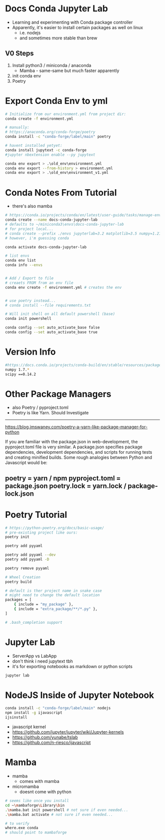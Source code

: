 # Docs Conda Jupyter Lab
* Learning and experimenting with Conda package controller
* Apparently, it's easier to install certain packages as well on linux
  * i.e. nodejs
  * and sometimes more stable than brew
## V0 Steps
1. Install python3 / miniconda / anaconda
   * Mamba - same-same but much faster apparently
2. init conda env
3. Poetry


# Export Conda Env to yml
```bash
# Initialize from our environment.yml from project dir:
conda create -f environment.yml

# manually:
# https://anaconda.org/conda-forge/poetry
conda install -c "conda-forge/label/main" poetry

# havent installed yetyet:
conda install jupytext -c conda-forge
#jupyter nbextension enable --py jupytext

conda env export > .\old_env\environment.yml
conda env export --from-history > environment.yml
conda env export > .\old_env\environment_v1.yml
```


# Conda Notes From Tutorial
* there's also mamba
```bash
# https://conda.io/projects/conda/en/latest/user-guide/tasks/manage-environments.html
conda create --name docs-conda-jupyter-lab
# defaults to ~/miniconda3\envs\docs-conda-jupyter-lab
# for project local... 
# conda create --prefix ./envs jupyterlab=3.2 matplotlib=3.5 numpy=1.21
# however, i'm guessing conda 

conda activate docs-conda-jupyter-lab

# list envs
conda env list
conda info --envs


# Add / Export to file
# creaets FROM from an env file
conda env create -f environment.yml # creates the env 


# use poetry instead...
# conda install --file requirements.txt

# Will init shell on all default powershell (base)
conda init powershell

conda config --set auto_activate_base false
conda config --set auto_activate_base true

```

# Version Info
```bash
#https://docs.conda.io/projects/conda-build/en/stable/resources/package-spec.html
numpy 1.7.*
scipy ==0.14.2
```

# Other Package Managers
* also Poetry / pyproject.toml
* Poetry is like Yarn. Should Investigate

---
https://blog.jmswaney.com/poetry-a-yarn-like-package-manager-for-python

If you are familiar with the package.json in web-development, the pyproject.toml file is very similar. 
A package.json specifies package dependencies, development dependencies, and scripts for running tests and creating minified builds. 
Some rough analogies between Python and Javascript would be:

poetry = yarn / npm
pyproject.toml = package.json
poetry.lock = yarn.lock / package-lock.json
---

# Poetry Tutorial
```bash
# https://python-poetry.org/docs/basic-usage/
# pre-existing project like ours:
poetry init

poetry add pyyaml

poetry add pyyaml --dev
poetry add pyyaml -D

poetry remove pyyaml

# Wheel Creation
poetry build

# default is ther project name in snake case
# might need to change the default location
packages = [
    { include = "my_package" },
    { include = "extra_package/**/*.py" },
]

# .bash_completion support

```


# Jupyter Lab
* ServerApp vs LabApp
* don't think i need jupytext tbh
* it's for exporting notebooks as markdown or python scripts
```bash
jupyter lab

```

# NodeJS Inside of Jupyter Notebook
```bash
conda install -c "conda-forge/label/main" nodejs
npm install -g ijavascript
ijsinstall
```
* javascript kernel
* https://github.com/jupyter/jupyter/wiki/Jupyter-kernels
* https://github.com/yunabe/tslab
* https://github.com/n-riesco/ijavascript

# Mamba
* mamba
  * comes with mamba
* micromamba 
  * doesnt come with python
```bash
# seems like once you install 
cd ~\mambaforge\Library\bin
.\mamba.bat init powershell # not sure if even needed...
.\mamba.bat activate # not sure if even needed...

# to verify
where.exe conda
# should point to mambaforge
```